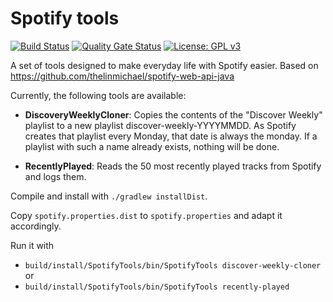 # Spotify tools

[![Build Status](https://travis-ci.org/paulchen/spotify-tools.svg?branch=main)](https://travis-ci.org/paulchen/spotify-tools)
[![Quality Gate Status](https://sonarcloud.io/api/project_badges/measure?project=paulchen_spotify-tools&metric=alert_status)](https://sonarcloud.io/dashboard?id=paulchen_spotify-tools)
[![License: GPL v3](https://img.shields.io/badge/License-GPLv3-blue.svg)](https://www.gnu.org/licenses/gpl-3.0)

A set of tools designed to make everyday life with Spotify easier. Based on https://github.com/thelinmichael/spotify-web-api-java

Currently, the following tools are available:

* **DiscoveryWeeklyCloner**: Copies the contents of the "Discover Weekly" playlist to a new playlist discover-weekly-YYYYMMDD. 
As Spotify creates that playlist every Monday, that date is always the monday.
If a playlist with such a name already exists, nothing will be done.

* **RecentlyPlayed**: Reads the 50 most recently played tracks from Spotify and logs them.

Compile and install with `./gradlew installDist`.

Copy `spotify.properties.dist` to `spotify.properties` and adapt it accordingly.

Run it with

* `build/install/SpotifyTools/bin/SpotifyTools discover-weekly-cloner` or
* `build/install/SpotifyTools/bin/SpotifyTools recently-played`
